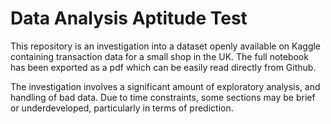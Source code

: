 # Data Analysis Aptitude Test

This repository is an investigation into a dataset openly available on Kaggle containing transaction data for a small shop in the UK. 
The full notebook has been exported as a pdf which can be easily read directly from Github.

The investigation involves a significant amount of exploratory analysis, and handling of bad data. Due to time constraints, some sections may be brief or underdeveloped, particularly in terms of prediction.
